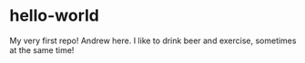 # hello-world
My very first repo!
Andrew here.  I like to drink beer and exercise, sometimes at the same time!
